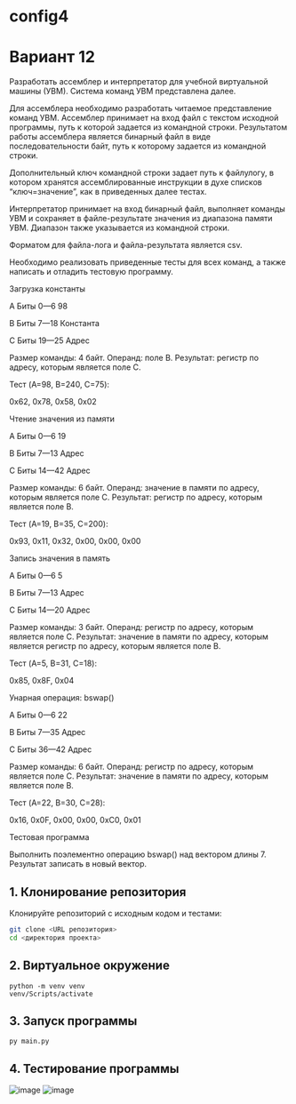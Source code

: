 # config4
#  Вариант 12


Разработать ассемблер и интерпретатор для учебной виртуальной машины (УВМ).
Система команд УВМ представлена далее.


Для ассемблера необходимо разработать читаемое представление команд УВМ.
Ассемблер принимает на вход файл с текстом исходной программы, путь к которой задается из командной строки.
Результатом работы ассемблера является бинарный файл в виде последовательности байт, путь к которому задается из командной строки.


Дополнительный ключ командной строки задает путь к файлулогу, в котором хранятся ассемблированные инструкции в духе списков
“ключ=значение”, как в приведенных далее тестах.


Интерпретатор принимает на вход бинарный файл, выполняет команды УВМ
и сохраняет в файле-результате значения из диапазона памяти УВМ. Диапазон
также указывается из командной строки.


Форматом для файла-лога и файла-результата является csv.


Необходимо реализовать приведенные тесты для всех команд, а также
написать и отладить тестовую программу.


Загрузка константы

A Биты 0—6 98

B Биты 7—18 Константа

C Биты 19—25 Адрес


Размер команды: 4 байт. Операнд: поле B. Результат: регистр по адресу,
которым является поле C.

Тест (A=98, B=240, C=75):

0x62, 0x78, 0x58, 0x02


Чтение значения из памяти

A Биты 0—6 19

B Биты 7—13 Адрес

C Биты 14—42 Адрес


Размер команды: 6 байт. Операнд: значение в памяти по адресу, которым
является поле C. Результат: регистр по адресу, которым является поле B.


Тест (A=19, B=35, C=200):

0x93, 0x11, 0x32, 0x00, 0x00, 0x00


Запись значения в память

A Биты 0—6 5

B Биты 7—13 Адрес

C Биты 14—20 Адрес


Размер команды: 3 байт. Операнд: регистр по адресу, которым является поле C. Результат: значение в памяти по адресу, которым является регистр по адресу,
которым является поле B.


Тест (A=5, B=31, C=18):

0x85, 0x8F, 0x04


Унарная операция: bswap()

A Биты 0—6 22

B Биты 7—35 Адрес

C Биты 36—42 Адрес


Размер команды: 6 байт. Операнд: регистр по адресу, которым является поле C. Результат: значение в памяти по адресу, которым является поле B.


Тест (A=22, B=30, C=28):

0x16, 0x0F, 0x00, 0x00, 0xC0, 0x01


Тестовая программа

Выполнить поэлементно операцию bswap() над вектором длины 7. Результат
записать в новый вектор.


## 1. Клонирование репозитория

Клонируйте репозиторий с исходным кодом и тестами:

```bash
git clone <URL репозитория>
cd <директория проекта>
```

## 2. Виртуальное окружение

```shell
python -m venv venv
venv/Scripts/activate
```

## 3. Запуск программы

```shell
py main.py 
```
## 4. Тестирование программы
![image](https://github.com/user-attachments/assets/031ca99e-4ea9-4800-ba4e-4fafc8a7347d)
![image](https://github.com/user-attachments/assets/cfb78b91-7fdd-4138-ae1e-809dbb993be6)

